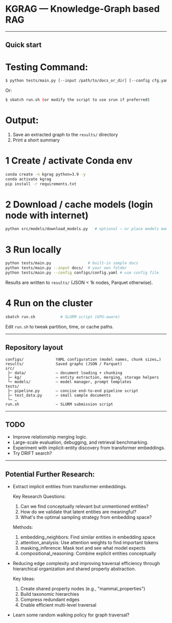 #  KGRAG — Knowledge-Graph based RAG


---

## Quick start

# Testing Command:
```bash
$ python tests/main.py [--input /path/to/docs_or_dir] [--config cfg.yaml]  
```
Or:
```bash
$ sbatch run.sh (or modify the script to use srun if preferred)
```

# Output:
1. Save an extracted graph to the `results/` directory
2. Print a short summary

# 1  Create / activate Conda env
```bash
conda create -n kgrag python=3.9 -y
conda activate kgrag
pip install -r requirements.txt
```

# 2  Download / cache models (login node with internet)
```bash
python src/models/download_models.py   # optional – or place models manually in $HF_HUB_CACHE
```

# 3  Run locally
```bash
python tests/main.py                # built-in sample docs
python tests/main.py --input docs/  # your own folder
python tests/main.py --config configs/config.yaml # use config file
```
Results are written to `results/` (JSON < 1k nodes, Parquet otherwise).

# 4  Run on the cluster
```bash
sbatch run.sh           # SLURM script (GPU-aware)
```
Edit `run.sh` to tweak partition, time, or cache paths.

---

##  Repository layout
```
configs/              YAML configuration (model names, chunk sizes…)
results/              Saved graphs (JSON / Parquet)
src/
 ├─ data/             – document loading + chunking
 ├─ kg/               – entity extraction, merging, storage helpers
 └─ models/           – model manager, prompt templates
tests/
 ├─ pipeline.py       – concise end-to-end pipeline script
 ├─ test_data.py      – small sample documents
 └─ …
run.sh                – SLURM submission script
```

---


##  TODO
- Improve relationship merging logic.
- Large-scale evaluation, debugging, and retrieval benchmarking.
- Experiment with implicit-entity discovery from transformer embeddings.
- Try DRIFT search?


---


## Potential Further Research:
- Extract implicit entities from transformer embeddings.
    
    Key Research Questions:
    1. Can we find conceptually relevant but unmentioned entities?
    2. How do we validate that latent entities are meaningful?
    3. What's the optimal sampling strategy from embedding space?

    Methods:
    1. embedding_neighbors: Find similar entities in embedding space
    2. attention_analysis: Use attention weights to find important tokens
    3. masking_inference: Mask text and see what model expects
    4. compositional_reasoning: Combine explicit entities conceptually

- Reducing edge complexity and improving traversal efficiency through hierarchical organization and shared property abstraction.

    Key Ideas:
    1. Create shared property nodes (e.g., "mammal_properties")
    2. Build taxonomic hierarchies  
    3. Compress redundant edges
    4. Enable efficient multi-level traversal

- Learn some random walking policy for graph traversal?